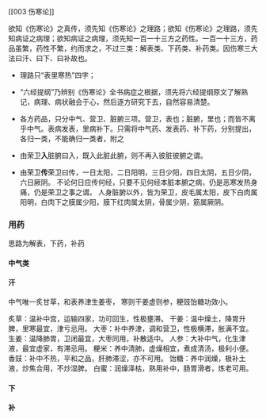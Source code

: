 [[003 伤寒论]]


欲知《伤寒论》之真传，须先知《伤寒论》之理路；欲知《伤寒论》之理路，须先知病证之病理；欲知病证之病理，须先知一百一十三方之药性。一百一十三方，药品虽繁，药性不繁，约而求之，不过三类：解表类、下药类、补药类。因伤寒三大法曰汗、曰下、曰补故也。


- 理路只“表里寒热”四字；
- “六经提纲”乃辨别《伤寒论》全书病症之根据，须先将六经提纲原文了解熟记，病理、病状融会于心，然后逐方研究下去，自然容易清楚。
- 各方药品，只分中气、营卫、脏腑三项。营卫，表也；脏腑，里也；而皆不离乎中气。表病发表，里病补下。只需将中气药、发表药、补下药，分别提出，各归一类，不能确归一类者，附之


- 由荣卫**入**脏腑曰入，既入此脏此腑，则不再入彼脏彼腑之谓。
- 由荣卫**传**荣卫曰传，一日太阳，二日阳明，三日少阳，四日太阴，五日少阴，六日厥阴。
	不论何日应传何经，只要不见何经本脏本腑之病，仍是恶寒发热身痛，仍是荣卫之事之谓。
	人身脏腑以外，皆为荣卫，皮毛属太阳，皮下白肉属阳明，白肉下之膜属少阳，膜下红肉属太阴，骨属少阴，筋属厥阴。



### 用药
思路为解表，下药，补药

#### 中气类



#### 汗
中气唯一炙甘草，和表养津生姜枣，
寒则干姜虚则参，粳豉饴糖功效小。

炙草：温补中宫，运输四家，功可回生，性极壅滞。
干姜：温中燥土，降胃升脾，里寒最宜，津亏忌用。
大枣：补中养津，调和营卫，性极横滞，胀满不宜。
生姜：温降肺胃，卫闭最宜，大枣同用，补散适中。
人参：大补中气，化生津液，最宜虚家，有滞忌用。
粳米：养中清肺，虚燥相宜，煮成清汤，极利小便。
香豉：补中不热，平和之品，肝肺滞涩，亦不可用。
饴糖：养中润燥，极补土液，炒焦合用，不炒湿脾。
白蜜：润燥泽枯，熟用补中，肠胃滑者，炼老可用。







#### 下
#### 补
